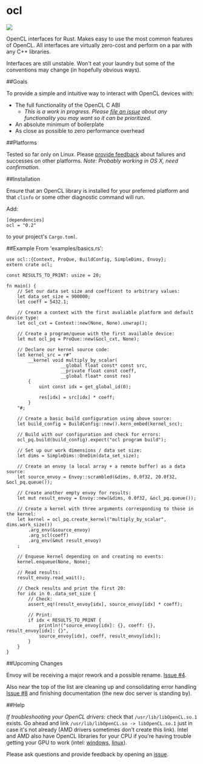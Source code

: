 # ocl

[![](http://meritbadge.herokuapp.com/ocl)](https://crates.io/crates/ocl)

OpenCL interfaces for Rust. Makes easy to use the most common features of OpenCL. All interfaces are virtually zero-cost and perform on a par with any C++ libraries.

Interfaces are still unstable. Won't eat your laundry but some of the conventions may change (in hopefully obvious ways).


##Goals

To provide a simple and intuitive way to interact with OpenCL devices with:
- The full functionality of the OpenCL C ABI 
   - *This is a work in progress. Please [file an issue](https://github.com/cogciprocate/ocl_rust/issues) about any functionality you may want so it can be prioritized.*
- An absolute minimum of boilerplate
- As close as possible to zero performance overhead


##Platforms

Tested so far only on Linux. Please [provide feedback](https://github.com/cogciprocate/ocl_rust/issues) about failures and successes on other platforms. *Note: Probably working in OS X, need confirmation.*


##Installation

Ensure that an OpenCL library is installed for your preferred platform and  that `clinfo` or some other diagnostic command will run.

Add:

```
[dependencies]
ocl = "0.2"
```

to your project's `Cargo.toml`.


##Example 
From 'examples/basics.rs':

```
use ocl::{Context, ProQue, BuildConfig, SimpleDims, Envoy};
extern crate ocl;

const RESULTS_TO_PRINT: usize = 20;

fn main() {
	// Set our data set size and coefficent to arbitrary values:
	let data_set_size = 900000;
	let coeff = 5432.1;

	// Create a context with the first avaliable platform and default device type:
	let ocl_cxt = Context::new(None, None).unwrap();

	// Create a program/queue with the first available device: 
	let mut ocl_pq = ProQue::new(&ocl_cxt, None);

	// Declare our kernel source code:
	let kernel_src = r#"
		__kernel void multiply_by_scalar(
					__global float const* const src,
					__private float const coeff,
					__global float* const res)
		{
			uint const idx = get_global_id(0);

			res[idx] = src[idx] * coeff;
		}
	"#;

	// Create a basic build configuration using above source: 
	let build_config = BuildConfig::new().kern_embed(kernel_src);

	// Build with our configuration and check for errors:
	ocl_pq.build(build_config).expect("ocl program build");

	// Set up our work dimensions / data set size:
	let dims = SimpleDims::OneDim(data_set_size);

	// Create an envoy (a local array + a remote buffer) as a data source:
	let source_envoy = Envoy::scrambled(&dims, 0.0f32, 20.0f32, &ocl_pq.queue());

	// Create another empty envoy for results:
	let mut result_envoy = Envoy::new(&dims, 0.0f32, &ocl_pq.queue());

	// Create a kernel with three arguments corresponding to those in the kernel:
	let kernel = ocl_pq.create_kernel("multiply_by_scalar", dims.work_size())
		.arg_env(&source_envoy)
		.arg_scl(coeff)
		.arg_env(&mut result_envoy)
	;

	// Enqueue kernel depending on and creating no events:
	kernel.enqueue(None, None);

	// Read results:
	result_envoy.read_wait();

	// Check results and print the first 20:
	for idx in 0..data_set_size {
		// Check:
		assert_eq!(result_envoy[idx], source_envoy[idx] * coeff);

		// Print:
		if idx < RESULTS_TO_PRINT { 
			println!("source_envoy[idx]: {}, coeff: {}, result_envoy[idx]: {}",
			source_envoy[idx], coeff, result_envoy[idx]); 
		}
	}
}

```

##Upcoming Changes

Envoy will be receiving a major rework and a possible rename. [Issue #4](https://github.com/cogciprocate/ocl/issues/4).

Also near the top of the list are cleaning up and consolidating error handling [Issue #8](https://github.com/cogciprocate/ocl/issues/8) and finishing documentation (the new doc server is standing by).

##Help

*If troubleshooting your OpenCL drivers:* check that `/usr/lib/libOpenCL.so.1` exists. Go ahead and link `/usr/lib/libOpenCL.so -> libOpenCL.so.1` just in case it's not already (AMD drivers sometimes don't create this link).  Intel and AMD also have OpenCL libraries for your CPU if you're having trouble getting your GPU to work (intel: [windows](http://registrationcenter.intel.com/irc_nas/5198/opencl_runtime_15.1_x64_setup.msi), [linux](http://registrationcenter.intel.com/irc_nas/5193/opencl_runtime_15.1_x64_5.0.0.57.tgz)). 

Please ask questions and provide feedback by opening an [issue](https://github.com/cogciprocate/ocl_rust/issues).

